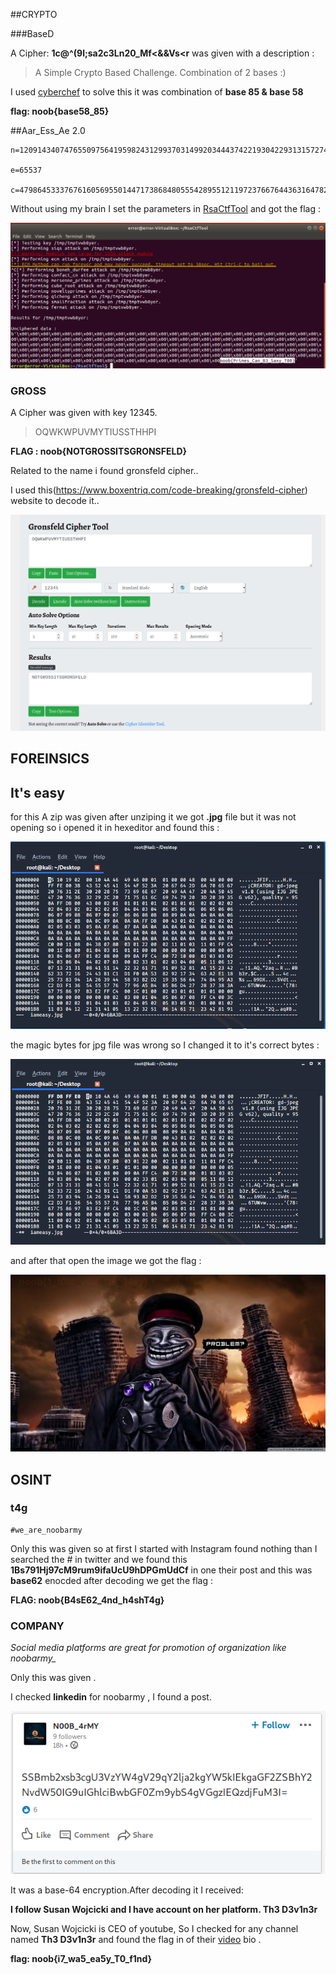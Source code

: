##CRYPTO

###BaseD

A Cipher: **1c@^(9l;sa2c3Ln20_Mf<&&Vs<r** was given with a description :

>A Simple Crypto Based Challenge. Combination of 2 bases :)

I used [cyberchef](https://gchq.github.io/CyberChef/) to solve this it was combination of **base 85 & base 58**


**flag: noob{base58_85}**


##Aar_Ess_Ae 2.0

```
n=1209143407476550975641959824312993703149920344437422193042293131572745298662696284279928622412441255652391493241414170537319784298367821654726781089600780498369402167443363862621886943970468819656731959468058528787895569936536904387979815183897568006750131879851263753496120098205966442010445601534305483783759226510120860633770814540166419495817666312474484061885435295870436055727722073738662516644186716532891328742452198364825809508602208516407566578212780807

e=65537

c=479864533376761605695501447173868480555428955121197237667644363164782871896916177280454277070395501072881821206028710238061428135752902868021510351013602427444705377461961807606024656743172785917677779391848195684330103645049456693618142623342949445393135435605296850775153054696353591431012573391751673267024658145416936335505273041995697052197680305689264142043959382559774510439925577487721780439642813074520685265074584526487330950173513520723457640547997316

```

Without using my brain I set the parameters in [RsaCtfTool](https://github.com/Ganapati/RsaCtfTool)  and got the flag :


![](img/r.png)

### GROSS

A Cipher was given with key 12345.

> OQWKWPUVMYTIUSSTHHPI

**FLAG : noob{NOTGROSSITSGRONSFELD}**

Related to the name i found gronsfeld cipher..

I used this(https://www.boxentriq.com/code-breaking/gronsfeld-cipher) website to decode it..

![](img/gross_1.png)

## FOREINSICS

## It's easy

for this A zip was given after unziping it we got  **.jpg** file but it was not opening so i opened it in hexeditor and found this :

![](img/p1.png)

the magic bytes for jpg file was wrong so I changed it to it's correct bytes :

![](img/p2.png)

and after that open the image we  got the flag  :

![](img/iam.jpg)


## OSINT

### t4g
```
#we_are_noobarmy

```

Only this was given so at first I started with Instagram  found nothing than I searched  the # in twitter and we found this **1Bs791Hj97cM9rum9ifaUcU9hDPGmUdCf** in one their post and this was **base62** enocded after decoding we get the flag :

**FLAG: noob{B4sE62_4nd_h4shT4g}**



### COMPANY

*Social media platforms are great for promotion of organization like noobarmy_*

Only this was given .

I checked **linkedin** for  noobarmy , I found a post.

![](img/company_1.png)

It was a  base-64 encryption.After decoding it I received:

**I follow Susan Wojcicki and I have account on her platform. Th3 D3v1n3r**

Now, Susan Wojcicki is CEO of youtube, So I checked for any channel named **Th3 D3v1n3r** and found the flag in of their [video](https://www.youtube.com/watch?v=Vd9t0K5Knww&t=224s) bio .


**flag: noob{i7_wa5_ea5y_T0_f1nd}**
